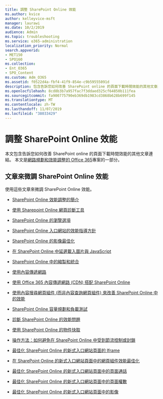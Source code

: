 ```yaml
---
title: 調整 SharePoint Online 效能
ms.author: kvice
author: kelleyvice-msft
manager: laurawi
ms.date: 10/2/2019
audience: Admin
ms.topic: troubleshooting
ms.service: o365-administration
localization_priority: Normal
search.appverid:
- MET150
- SPO160
ms.collection:
- Ent_O365
- SPO_Content
ms.custom: Adm_O365
ms.assetid: f0522d4a-fbf4-41f9-854e-c9b59555091d
description: 包含告訴您如何改善 SharePoint online 的頁面下載時間效能的其他文章連結。
ms.openlocfilehash: 8cd8b3b7a957fac7f3ddaed325cf64850b111fea
ms.sourcegitcommit: fa900775790eb369db1983cd3868b628b699f145
ms.translationtype: MT
ms.contentlocale: zh-TW
ms.lasthandoff: 11/07/2019
ms.locfileid: "38033429"
---
```

# <a name="tune-sharepoint-online-performance"></a>調整 SharePoint Online 效能

本文包含告訴您如何改善 SharePoint online 的頁面下載時間效能的其他文章連結。 本文是[網路規劃和效能調整的 Office 365](https://aka.ms/tune)專案的一部分。

## <a name="articles-about-fine-tuning-sharepoint-online-performance"></a>文章來微調 SharePoint Online 效能

使用這些文章來微調 SharePoint Online 效能。
  
- [SharePoint Online 效能調整的簡介](introduction-to-performance-tuning-for-sharepoint-online.md)

- [使用 Sharepoint Online 網頁診斷工具](page-diagnostics-for-spo.md)

- [SharePoint Online 的瀏覽選項](navigation-options-for-sharepoint-online.md)

- [SharePoint Online 入口網站的效能指導方針](https://docs.microsoft.com/sharepoint/dev/solution-guidance/portal-performance)

- [SharePoint Online 的影像最佳化](image-optimization-for-sharepoint-online.md)

- [在 SharePoint Online 中延遲載入圖片與 JavaScript](delay-loading-images-and-javascript-in-sharepoint-online.md)

- [SharePoint Online 中的縮製和統合](minification-and-bundling-in-sharepoint-online.md)

- [使用內容傳遞網路](using-content-delivery-networks-with-sharepoint-online.md)

- [使用 Office 365 內容傳遞網路 (CDN) 搭配 SharePoint Online](use-office-365-cdn-with-spo.md)

- [使用內容搜尋網頁組件 (而非內容查詢網頁組件) 來改善 SharePoint Online 中的效能](using-content-search-web-part-instead-of-content-query-web-part-to-improve-perfo.md)

- [SharePoint Online 容量規劃和負載測試](capacity-planning-and-load-testing-sharepoint-online.md)

- [診斷 SharePoint Online 的效能問題](diagnosing-performance-issues-with-sharepoint-online.md)

- [使用 SharePoint Online 的物件快取](using-the-object-cache-with-sharepoint-online.md)

- [操作方法：如何避免在 SharePoint Online 中受到節流控制或封鎖](https://msdn.microsoft.com/library/office/dn889829.aspx)

- [最佳化 SharePoint Online 的新式入口網站頁面的 Iframe](modern-iframe-optimization.md)

- [在 SharePoint Online 的新式入口網站頁面中的網頁組件效能最佳化](modern-web-part-optimization.md)

- [最佳化 SharePoint Online 的新式入口網站頁面中的頁面通話](modern-page-call-optimization.md)

- [最佳化 SharePoint Online 的新式入口網站頁面中的頁面權數](modern-page-weight-optimization.md)

- [最佳化 SharePoint Online 的新式入口網站頁面中的影像](modern-image-optimization.md)
